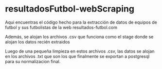 # resultadosFutbol-webScraping

Aqui encuentras el código hecho para la extracción de datos de equipos de futbol y sus futbolistas de la web resultados-futbol.com

Además, se alojan los archivos .csv que funciona como el stage donde se alojan los datos recién extraidos

Luego de una pequeña limpieza en estos archivos .csv, las datos se alojan en los archivos .txt que son los que finalmente se exportan a postgresql para su normalizacion final.